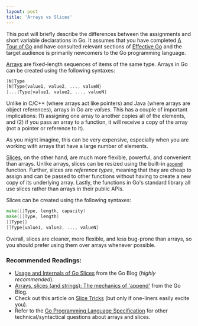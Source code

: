 ```yaml
---
layout: post
title: 'Arrays vs Slices'
---
```

This post will briefly describe the differences between the assignments and
short variable declarations in Go. It assumes that you have completed
[A Tour of Go][8] and have consulted relevant sections of [Effective Go][9] and
the target audience is primarily newcomers to the Go programming language.

[Arrays][1] are fixed-length sequences of items of the same type.
Arrays in Go can be created using the following syntaxes:

```go
[N]Type
[N]Type{value1, value2, ..., valueN}
[...]Type{value1, value2, ..., valueN}
```

Unlike in C/C++ (where arrays act like pointers) and Java (where arrays
are object references), arrays in Go are <i>values</i>. This has a
couple of important implications: (1) assigning one array to another
copies all of the elements, and (2) if you pass an array to a function,
it will receive a copy of the array (not a pointer or reference to it).

<!--more-->

As you might imagine, this can be very expensive, especially when
you are working with arrays that have a large number of elements.

[Slices][2], on the other hand, are much more flexible, powerful,
and convenient than arrays. Unlike arrays, slices can be resized
using the built-in [`append`][3]
function. Further, slices are <i>reference types</i>, meaning
that they are cheap to assign and can be passed to other functions
without having to create a new copy of its underlying array. Lastly,
the functions in Go's standard library all use slices rather than
arrays in their public APIs.

Slices can be created using the following syntaxes:

```go
make([]Type, length, capacity)
make([]Type, length)
[]Type{}
[]Type{value1, value2, ..., valueN}
```

Overall, slices are cleaner, more flexible, and less bug-prone than
arrays, so you should prefer using them over arrays whenever possible.

### Recommended Readings:

* [Usage and Internals of Go Slices][4] from the Go Blog (<i>highly recommended</i>).
* [Arrays, slices (and strings): The mechanics of 'append'][5] from the Go Blog.
* Check out this article on [Slice Tricks][6] (but only if one-liners
  easily excite you).
* Refer to the [Go Programming Language Specification][7] for other
  technical/syntactical questions about arrays and slices.

[1]: http://golang.org/doc/effective_go.html#arrays
[2]: http://golang.org/doc/effective_go.html#slices
[3]: http://golang.org/pkg/builtin/#append
[4]: http://blog.golang.org/go-slices-usage-and-internals
[5]: http://blog.golang.org/slices
[6]: https://code.google.com/p/go-wiki/wiki/SliceTricks
[7]: http://golang.org/ref/spec
[8]: http://tour.golang.org/
[9]: http://golang.org/doc/effective_go.html
